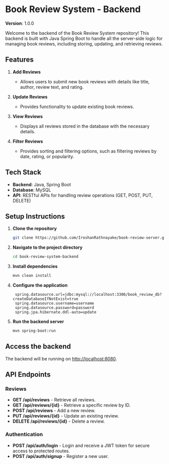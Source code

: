 # Book Review System - Backend
**Version**: 1.0.0

Welcome to the backend of the Book Review System repository! This backend is built with Java Spring Boot to handle all the server-side logic for managing book reviews, including storing, updating, and retrieving reviews.

## Features
1. **Add Reviews**
    - Allows users to submit new book reviews with details like title, author, review text, and rating.

2. **Update Reviews**
    - Provides functionality to update existing book reviews.

3. **View Reviews**
    - Displays all reviews stored in the database with the necessary details.

4. **Filter Reviews**
    - Provides sorting and filtering options, such as filtering reviews by date, rating, or popularity.

## Tech Stack
- **Backend**: Java, Spring Boot
- **Database**: MySQL
- **API**: RESTful APIs for handling review operations (GET, POST, PUT, DELETE)

## Setup Instructions

1. **Clone the repository**

   ```bash
   git clone https://github.com/IroshanRathnayake/book-review-server.git
   ```
2. **Navigate to the project directory**
    ```bash
   cd book-review-system-backend
   ```
3. **Install dependencies**
    ```bash
   mvn clean install
    ```
4. **Configure the application**
   ```properties
    spring.datasource.url=jdbc:mysql://localhost:3306/book_review_db?createDatabaseIfNotExist=true
    spring.datasource.username=username
    spring.datasource.password=password
    spring.jpa.hibernate.ddl-auto=update
    ```
5. **Run the backend server**
    ```bash
    mvn spring-boot:run
    ```

## Access the backend
The backend will be running on [http://localhost:8080](http://localhost:8080).

## API Endpoints

### Reviews
- **GET /api/reviews** - Retrieve all reviews.
- **GET /api/reviews/{id}** - Retrieve a specific review by ID.
- **POST /api/reviews** - Add a new review.
- **PUT /api/reviews/{id}** - Update an existing review.
- **DELETE /api/reviews/{id}** - Delete a review.

### Authentication
- **POST /api/auth/login** - Login and receive a JWT token for secure access to protected routes.
- **POST /api/auth/signup** - Register a new user. 
